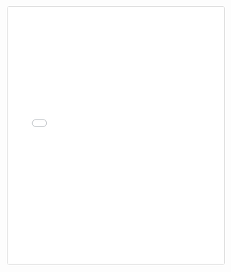 <iframe
  src="/static/export-obsidian-canvas/index.html&quest?file=/DDC-Canon/Events/Full_Timeline.canvas"
  width="100%"
  height="600"
  style="border:1px solid #ccc; border-radius:4px;"
></iframe>